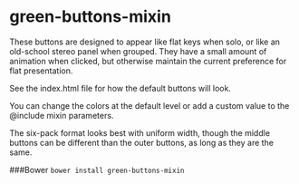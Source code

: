 # green-buttons-mixin

These buttons are designed to appear like flat keys when solo, or like an old-school stereo panel when grouped. They have a small amount of animation when clicked, but otherwise maintain the current preference for flat presentation.

See the index.html file for how the default buttons will look.

You can change the colors at the default level or add a custom value to the @include mixin parameters.

The six-pack format looks best with uniform width, though the middle buttons can be different than the outer buttons, as long as they are the same.


###Bower
```bower install green-buttons-mixin```
